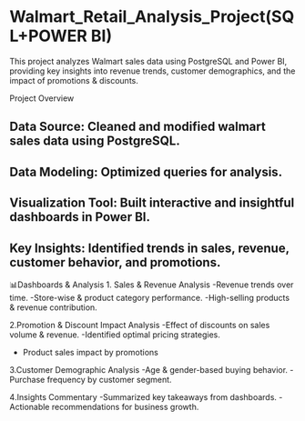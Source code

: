 # Walmart_Retail_Analysis_Project(SQL+POWER BI)

This project analyzes Walmart sales data using PostgreSQL and Power BI, providing key insights into revenue trends, customer demographics, and the impact of promotions & discounts.


Project Overview
## Data Source: Cleaned and modified walmart sales data using PostgreSQL.
## Data Modeling: Optimized queries for analysis.
## Visualization Tool: Built interactive and insightful dashboards in Power BI.
## Key Insights: Identified trends in sales, revenue, customer behavior, and promotions.


📊Dashboards & Analysis
1️. Sales & Revenue Analysis
-Revenue trends over time.
-Store-wise & product category performance.
-High-selling products & revenue contribution.

2.Promotion & Discount Impact Analysis
-Effect of discounts on sales volume & revenue.
-Identified optimal pricing strategies.
- Product sales impact by promotions

3.Customer Demographic Analysis
-Age & gender-based buying behavior.
-Purchase frequency by customer segment.

4️.Insights Commentary
-Summarized key takeaways from dashboards.
-Actionable recommendations for business growth.
